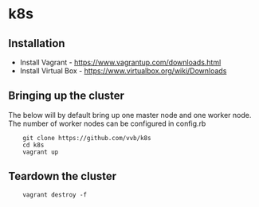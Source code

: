 # k8s


## Installation
- Install Vagrant - https://www.vagrantup.com/downloads.html
- Install Virtual Box - https://www.virtualbox.org/wiki/Downloads

## Bringing up the cluster
The below will by default bring up one master node and one worker node.
The number of worker nodes can be configured in config.rb

```
    git clone https://github.com/vvb/k8s
    cd k8s
    vagrant up
```

## Teardown the cluster

```
    vagrant destroy -f
```

